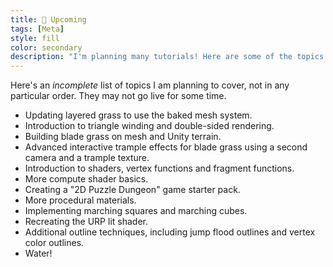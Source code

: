 ```yaml
---
title: 🔮 Upcoming
tags: [Meta]
style: fill
color: secondary 
description: "I'm planning many tutorials! Here are some of the topics they will cover."
---
```


Here's an *incomplete* list of topics I am planning to cover, not in any particular order. They may not go live for some time.

- Updating layered grass to use the baked mesh system.
- Introduction to triangle winding and double-sided rendering.
- Building blade grass on mesh and Unity terrain.
- Advanced interactive trample effects for blade grass using a second camera and a trample texture.
- Introduction to shaders, vertex functions and fragment functions.
- More compute shader basics.
- Creating a "2D Puzzle Dungeon" game starter pack.
- More procedural materials.
- Implementing marching squares and marching cubes.
- Recreating the URP lit shader.
- Additional outline techniques, including jump flood outlines and vertex color outlines.
- Water!